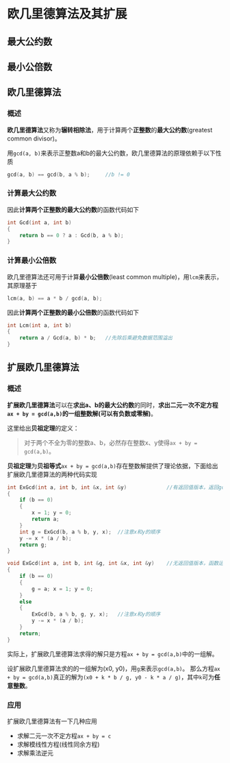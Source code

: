 # 欧几里德算法及其扩展

## 最大公约数

## 最小公倍数

## 欧几里德算法

### 概述

**欧几里德算法**又称为**辗转相除法**，用于计算两个**正整数**的**最大公约数**(greatest common divisor)。

用`gcd(a, b)`来表示正整数a和b的最大公约数，欧几里德算法的原理依赖于以下性质
```cpp
gcd(a, b) == gcd(b, a % b);     //b != 0
```

### 计算最大公约数

因此**计算两个正整数的最大公约数**的函数代码如下
```cpp
int Gcd(int a, int b)
{
    return b == 0 ? a : Gcd(b, a % b);
}
```

### 计算最小公倍数

欧几里德算法还可用于计算**最小公倍数**(least common multiple)，用`lcm`来表示，其原理基于
```cpp
lcm(a, b) == a * b / gcd(a, b);
```

因此**计算两个正整数的最小公倍数**的函数代码如下
```cpp
int Lcm(int a, int b)
{
    return a / Gcd(a, b) * b;   //先除后乘避免数据范围溢出
}
```

## 扩展欧几里德算法

### 概述

**扩展欧几里德算法**可以在**求出a、b的最大公约数**的同时，**求出二元一次不定方程`ax + by = gcd(a,b)`的一组整数解(可以有负数或零解)**。

这里给出**贝祖定理**的定义：

> 对于两个不全为零的整数a、b，必然存在整数x、y使得`ax + by = gcd(a,b)`。

**贝祖定理**为**贝祖等式**`ax + by = gcd(a,b)`存在整数解提供了理论依据，下面给出扩展欧几里德算法的两种代码实现
```cpp
int ExGcd(int a, int b, int &x, int &y)             //有返回值版本，返回gcd(a,b)
{
    if (b == 0)
    {
        x = 1; y = 0;
        return a;
    }
    int g = ExGcd(b, a % b, y, x);  //注意x和y的顺序
    y -= x * (a / b);
    return g;
}

void ExGcd(int a, int b, int &g, int &x, int &y)    //无返回值版本，函数运行完毕后g为gcd(a,b)
{
    if (b == 0)
    {
        g = a; x = 1; y = 0;
    }
    else
    {
        ExGcd(b, a % b, g, y, x);   //注意x和y的顺序
        y -= x * (a / b);
    }
    return;
}
```

实际上，扩展欧几里德算法求得的解只是方程`ax + by = gcd(a,b)`中的一组解。

设扩展欧几里德算法求的的一组解为(x0, y0)，用`g`来表示`gcd(a,b)`。
那么方程`ax + by = gcd(a,b)`真正的解为`(x0 + k * b / g, y0 - k * a / g)`，其中`k`可为**任意整数**。

### 应用

扩展欧几里德算法有一下几种应用

* 求解二元一次不定方程`ax + by = c`
* 求解模线性方程(线性同余方程)
* 求解乘法逆元
